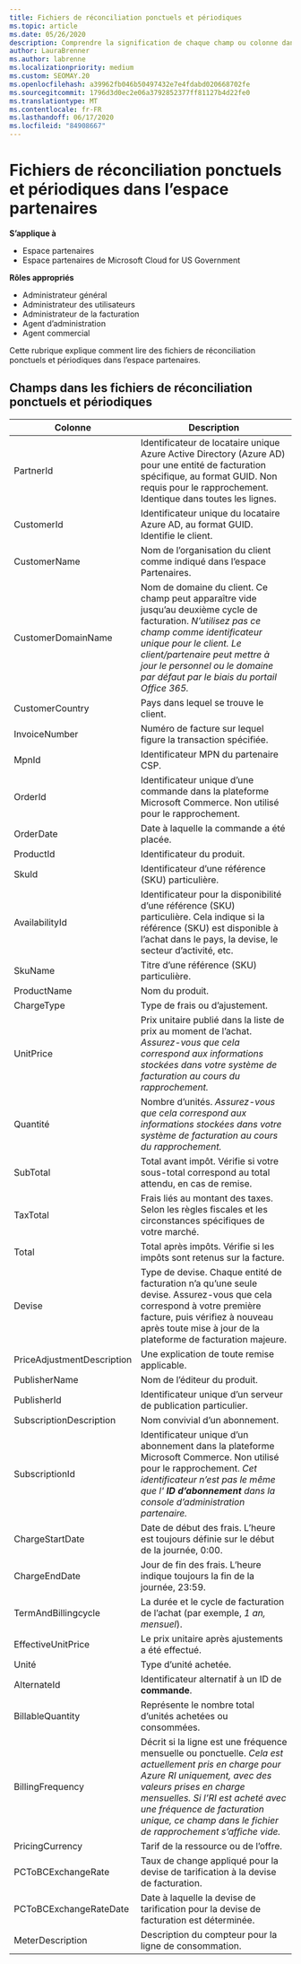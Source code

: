 ```yaml
---
title: Fichiers de réconciliation ponctuels et périodiques
ms.topic: article
ms.date: 05/26/2020
description: Comprendre la signification de chaque champ ou colonne dans les fichiers de rapprochement ponctuels et périodiques de l’espace partenaires.
author: LauraBrenner
ms.author: labrenne
ms.localizationpriority: medium
ms.custom: SEOMAY.20
ms.openlocfilehash: a39962fb046b50497432e7e4fdabd020668702fe
ms.sourcegitcommit: 1796d3d0ec2e06a3792852377ff81127b4d22fe0
ms.translationtype: MT
ms.contentlocale: fr-FR
ms.lasthandoff: 06/17/2020
ms.locfileid: "84908667"
---
```

# <a name="one-time-and-recurring-reconciliation-files-in-partner-center"></a>Fichiers de réconciliation ponctuels et périodiques dans l’espace partenaires

**S’applique à**

- Espace partenaires
- Espace partenaires de Microsoft Cloud for US Government

**Rôles appropriés**

- Administrateur général
- Administrateur des utilisateurs
- Administrateur de la facturation
- Agent d’administration
- Agent commercial

Cette rubrique explique comment lire des fichiers de réconciliation ponctuels et périodiques dans l’espace partenaires.

## <a name="fields-in-one-time-and-recurring-reconciliation-files"></a>Champs dans les fichiers de réconciliation ponctuels et périodiques

| Colonne | Description |
| ------ | ----------- |
| PartnerId | Identificateur de locataire unique Azure Active Directory (Azure AD) pour une entité de facturation spécifique, au format GUID. Non requis pour le rapprochement. Identique dans toutes les lignes. |
| CustomerId | Identificateur unique du locataire Azure AD, au format GUID. Identifie le client. |
| CustomerName | Nom de l’organisation du client comme indiqué dans l’espace Partenaires. |
| CustomerDomainName | Nom de domaine du client. Ce champ peut apparaître vide jusqu’au deuxième cycle de facturation. *N’utilisez pas ce champ comme identificateur unique pour le client. Le client/partenaire peut mettre à jour le personnel ou le domaine par défaut par le biais du portail Office 365.* |
| CustomerCountry | Pays dans lequel se trouve le client. |
| InvoiceNumber | Numéro de facture sur lequel figure la transaction spécifiée. |
| MpnId | Identificateur MPN du partenaire CSP. |
| OrderId | Identificateur unique d’une commande dans la plateforme Microsoft Commerce. Non utilisé pour le rapprochement. |
| OrderDate | Date à laquelle la commande a été placée. |
| ProductId | Identificateur du produit. |
| SkuId | Identificateur d’une référence (SKU) particulière. |
| AvailabilityId | Identificateur pour la disponibilité d’une référence (SKU) particulière. Cela indique si la référence (SKU) est disponible à l’achat dans le pays, la devise, le secteur d’activité, etc. |
| SkuName | Titre d’une référence (SKU) particulière. |
| ProductName | Nom du produit. |
| ChargeType | Type de frais ou d’ajustement. |
| UnitPrice | Prix unitaire publié dans la liste de prix au moment de l’achat. *Assurez-vous que cela correspond aux informations stockées dans votre système de facturation au cours du rapprochement.* |
| Quantité | Nombre d’unités. *Assurez-vous que cela correspond aux informations stockées dans votre système de facturation au cours du rapprochement.* |
| SubTotal | Total avant impôt. Vérifie si votre sous-total correspond au total attendu, en cas de remise. |
| TaxTotal | Frais liés au montant des taxes. Selon les règles fiscales et les circonstances spécifiques de votre marché. |
| Total | Total après impôts. Vérifie si les impôts sont retenus sur la facture. |
| Devise | Type de devise. Chaque entité de facturation n’a qu’une seule devise. Assurez-vous que cela correspond à votre première facture, puis vérifiez à nouveau après toute mise à jour de la plateforme de facturation majeure. |
| PriceAdjustmentDescription | Une explication de toute remise applicable. |
| PublisherName | Nom de l’éditeur du produit.
| PublisherId | Identificateur unique d’un serveur de publication particulier. |
| SubscriptionDescription | Nom convivial d’un abonnement. |
| SubscriptionId | Identificateur unique d’un abonnement dans la plateforme Microsoft Commerce. Non utilisé pour le rapprochement. *Cet identificateur n’est pas le même que l' **ID d’abonnement** dans la console d’administration partenaire.* |
| ChargeStartDate | Date de début des frais. L’heure est toujours définie sur le début de la journée, 0:00. |
| ChargeEndDate | Jour de fin des frais. L’heure indique toujours la fin de la journée, 23:59. |
| TermAndBillingcycle | La durée et le cycle de facturation de l’achat (par exemple, *1 an, mensuel*). |
| EffectiveUnitPrice | Le prix unitaire après ajustements a été effectué. |
| Unité | Type d’unité achetée. |
| AlternateId | Identificateur alternatif à un ID de **commande**. |
| BillableQuantity | Représente le nombre total d’unités achetées ou consommées. |
| BillingFrequency | Décrit si la ligne est une fréquence mensuelle ou ponctuelle. *Cela est actuellement pris en charge pour Azure RI uniquement, avec des valeurs prises en charge mensuelles. Si l’RI est acheté avec une fréquence de facturation unique, ce champ dans le fichier de rapprochement s’affiche vide.* |
| PricingCurrency | Tarif de la ressource ou de l’offre. |
| PCToBCExchangeRate | Taux de change appliqué pour la devise de tarification à la devise de facturation. |
| PCToBCExchangeRateDate | Date à laquelle la devise de tarification pour la devise de facturation est déterminée. |
| MeterDescription | Description du compteur pour la ligne de consommation. |
